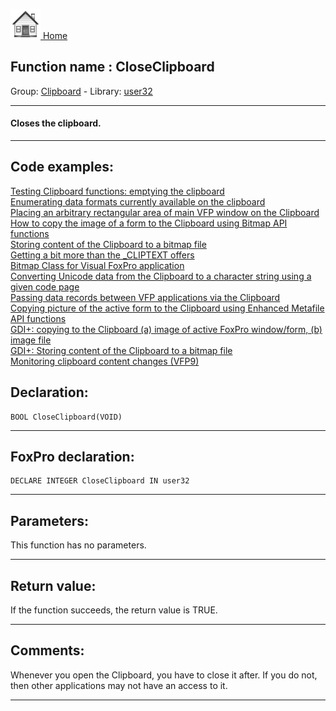 [<img src="../../images/home.png"> Home ](https://github.com/VFPX/Win32API)  

## Function name : CloseClipboard
Group: [Clipboard](../../functions_group.md#Clipboard)  -  Library: [user32](../../../libraries.md#user32)  
***  


#### Closes the clipboard.
***  


## Code examples:
[Testing Clipboard functions: emptying the clipboard](../../samples/sample_028.md)  
[Enumerating data formats currently available on the clipboard](../../samples/sample_032.md)  
[Placing an arbitrary rectangular area of main VFP window on the Clipboard](../../samples/sample_081.md)  
[How to copy the image of a form to the Clipboard using Bitmap API functions](../../samples/sample_091.md)  
[Storing content of the Clipboard to a bitmap file](../../samples/sample_189.md)  
[Getting a bit more than the _CLIPTEXT offers](../../samples/sample_278.md)  
[Bitmap Class for Visual FoxPro application](../../samples/sample_295.md)  
[Converting Unicode data from the Clipboard to a character string using a given code page](../../samples/sample_316.md)  
[Passing data records between VFP applications via the Clipboard](../../samples/sample_346.md)  
[Copying picture of the active form to the Clipboard using Enhanced Metafile API functions](../../samples/sample_404.md)  
[GDI+: copying to the Clipboard (a) image of active FoxPro window/form, (b) image file](../../samples/sample_457.md)  
[GDI+: Storing content of the Clipboard to a bitmap file](../../samples/sample_475.md)  
[Monitoring clipboard content changes (VFP9)](../../samples/sample_601.md)  

## Declaration:
```foxpro  
BOOL CloseClipboard(VOID)  
```  
***  


## FoxPro declaration:
```foxpro  
DECLARE INTEGER CloseClipboard IN user32  
```  
***  


## Parameters:
This function has no parameters.  
***  


## Return value:
If the function succeeds, the return value is TRUE.  
***  


## Comments:
Whenever you open the Clipboard, you have to close it after. If you do not, then other applications may not have an access to it.  
  
***  

